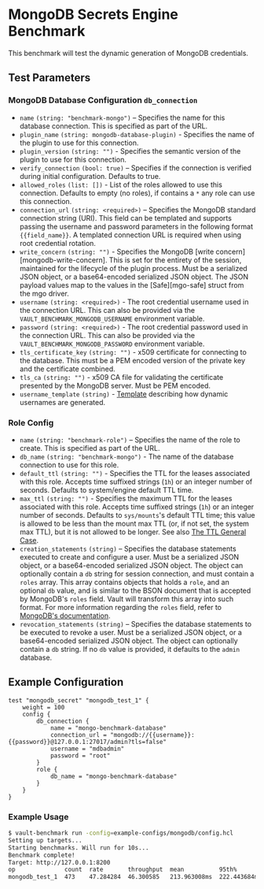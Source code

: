 # MongoDB Secrets Engine Benchmark
This benchmark will test the dynamic generation of MongoDB credentials.

## Test Parameters
### MongoDB Database Configuration `db_connection`
- `name` `(string: "benchmark-mongo")` – Specifies the name for this database
  connection. This is specified as part of the URL.
- `plugin_name` `(string: mongodb-database-plugin)` - Specifies the name of the plugin to use
  for this connection.
- `plugin_version` `(string: "")` - Specifies the semantic version of the plugin to use for this connection.
- `verify_connection` `(bool: true)` – Specifies if the connection is verified
  during initial configuration. Defaults to true.
- `allowed_roles` `(list: [])` - List of the roles allowed to use this connection.
  Defaults to empty (no roles), if contains a `*` any role can use this connection.
- `connection_url` `(string: <required>)` – Specifies the MongoDB standard
  connection string (URI). This field can be templated and supports passing the
  username and password parameters in the following format `{{field_name}}`. A
  templated connection URL is required when using root credential rotation.
- `write_concern` `(string: "")` - Specifies the MongoDB [write
  concern][mongodb-write-concern]. This is set for the entirety of the session,
  maintained for the lifecycle of the plugin process. Must be a serialized JSON
  object, or a base64-encoded serialized JSON object. The JSON payload values
  map to the values in the [Safe][mgo-safe] struct from the mgo driver.
- `username` `(string: <required>)` - The root credential username used in the connection URL. This can also be provided via the `VAULT_BENCHMARK_MONGODB_USERNAME` environment variable.
- `password` `(string: <required>)` - The root credential password used in the connection URL. This can also be provided via the `VAULT_BENCHMARK_MONGODB_PASSWORD` environment variable.
- `tls_certificate_key` `(string: "")` - x509 certificate for connecting to the database.
  This must be a PEM encoded version of the private key and the certificate combined.
- `tls_ca` `(string: "")` - x509 CA file for validating the certificate presented by the
  MongoDB server. Must be PEM encoded.
- `username_template` `(string)` - [Template](https://developer.hashicorp.com/vault/docs/concepts/username-templating) describing how
  dynamic usernames are generated.



### Role Config
- `name` `(string: "benchmark-role")` – Specifies the name of the role to create. This
  is specified as part of the URL.
- `db_name` `(string: "benchmark-mongo")` - The name of the database connection to use
  for this role.
- `default_ttl` `(string: "")` - Specifies the TTL for the leases
  associated with this role. Accepts time suffixed strings (`1h`) or an integer
  number of seconds. Defaults to system/engine default TTL time.
- `max_ttl` `(string: "")` - Specifies the maximum TTL for the leases
  associated with this role. Accepts time suffixed strings (`1h`) or an integer
  number of seconds. Defaults to `sys/mounts`'s default TTL time; this value is allowed to be less than the mount max TTL (or, if not set, the system max TTL), but it is not allowed to be longer. See also [The TTL General Case](https://developer.hashicorp.com/vault/docs/concepts/tokens#the-general-case).
- `creation_statements` `(string)` – Specifies the database
  statements executed to create and configure a user. Must be a
  serialized JSON object, or a base64-encoded serialized JSON object.
  The object can optionally contain a `db` string for session connection,
  and must contain a `roles` array. This array contains objects that holds
  a `role`, and an optional `db` value, and is similar to the BSON document that
  is accepted by MongoDB's `roles` field. Vault will transform this array into
  such format. For more information regarding the `roles` field, refer to
  [MongoDB's documentation](https://docs.mongodb.com/manual/reference/method/db.createUser/).
- `revocation_statements` `(string)` – Specifies the database statements to
  be executed to revoke a user. Must be a serialized JSON object, or a base64-encoded
  serialized JSON object. The object can optionally contain a `db` string. If no
  `db` value is provided, it defaults to the `admin` database.

## Example Configuration
```hcl
test "mongodb_secret" "mongodb_test_1" {
    weight = 100
    config {
        db_connection {
            name = "mongo-benchmark-database"
            connection_url = "mongodb://{{username}}:{{password}}@127.0.0.1:27017/admin?tls=false"
            username = "mdbadmin"
            password = "root"
        }
        role {
            db_name = "mongo-benchmark-database"
        }
    }
}
```

### Example Usage

```bash
$ vault-benchmark run -config=example-configs/mongodb/config.hcl
Setting up targets...
Starting benchmarks. Will run for 10s...
Benchmark complete!
Target: http://127.0.0.1:8200
op              count  rate       throughput  mean          95th%         99th%         successRatio
mongodb_test_1  473    47.284284  46.300585   213.963008ms  222.443684ms  228.1842ms  100.00%
```
